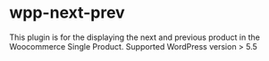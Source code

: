 # wpp-next-prev
This plugin is for the displaying the next and previous product in the Woocommerce Single Product.
Supported WordPress version > 5.5
